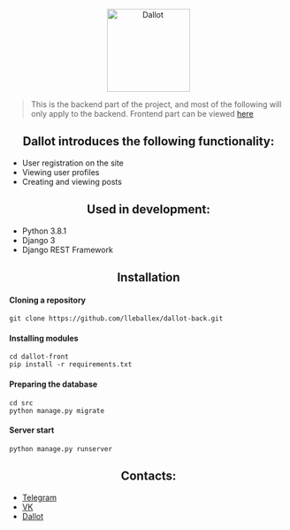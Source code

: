 <p align="center">
  <a href="https://dallot.ru"><img src="https://dallot.ru/img/logo.28605f0b.png" height="150px" title="Dallot" alt="Dallot"></a>
</p>

> This is the backend part of the project, and most of the following will only apply to the backend. Frontend part can be viewed [here](https://github.com/lleballex/dallot-front)

<h2 align="center">Dallot introduces the following functionality:</h3>

- User registration on the site
- Viewing user profiles
- Creating and viewing posts

<h2 align="center">Used in development:</h2>

- Python 3.8.1
- Django 3
- Django REST Framework

<h2 align="center">Installation</h2>

#### Cloning a repository
```
git clone https://github.com/lleballex/dallot-back.git
```

#### Installing modules
```
cd dallot-front
pip install -r requirements.txt
```

#### Preparing the database
```
cd src
python manage.py migrate
```

#### Server start
```
python manage.py runserver
```

<h2 align="center">Contacts:</h2>

- [Telegram](https://t.me/lleballex)
- [VK](https://vk.com/lleballex)
- [Dallot](https://dallot.ru)